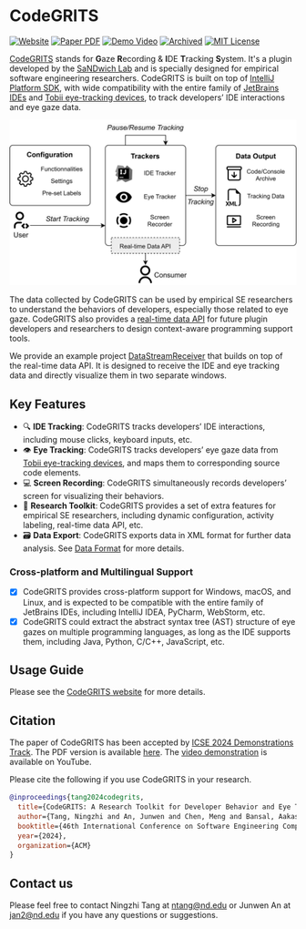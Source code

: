 # CodeGRITS

[![Website](https://img.shields.io/badge/Website-Visit-brightgreen)](https://codegrits.github.io/CodeGRITS/)
[![Paper PDF](https://img.shields.io/badge/Paper-PDF-blue)](https://codegrits.github.io/CodeGRITS/static/paper.pdf)
[![Demo Video](https://img.shields.io/badge/Demo-Video-orange)](https://www.youtube.com/watch?v=d-YsJfW2NMI)
[![Archived](https://img.shields.io/badge/Archived-SWH-blueviolet)](https://archive.softwareheritage.org/swh:1:dir:your-directory-id)
[![MIT License](https://img.shields.io/badge/License-MIT-green)](https://github.com/codegrits/CodeGRITS/blob/main/LICENSE)

[CodeGRITS](https://codegrits.github.io/CodeGRITS/) stands for **G**aze **R**ecording & **I**DE **T**racking **S**ystem.
It's a plugin developed by the [SaNDwich Lab](https://toby.li/) and is specially designed for empirical software
engineering researchers. CodeGRITS is built on top
of [IntelliJ Platform SDK](https://plugins.jetbrains.com/docs/intellij/welcome.html), with wide compatibility with the
entire family of [JetBrains IDEs](https://www.jetbrains.com/) and [Tobii eye-tracking devices](https://www.tobii.com/),
to track developers’ IDE interactions and eye gaze data.

<p align="center">
    <img src="docs/static/overview.png" style="max-width: 100%; height: auto;">
</p>

The data collected by CodeGRITS can be used by empirical SE researchers to understand the behaviors of developers,
especially those related to eye gaze. CodeGRITS also provides a [real-time data API](developer.md)
for future plugin developers and researchers to design context-aware programming support tools.

We provide an example project [DataStreamReceiver](https://github.com/codegrits/DataStreamReceiver) that builds on top
of the real-time data API. It is designed to receive the IDE and eye tracking data and directly visualize them in two
separate windows.

## Key Features

- :mag: **IDE Tracking**: CodeGRITS tracks developers’ IDE interactions, including mouse clicks, keyboard inputs, etc.
- :eye: **Eye Tracking**: CodeGRITS tracks developers’ eye gaze data
  from [Tobii eye-tracking devices](https://www.tobii.com/), and maps them to corresponding source code elements.
- :computer: **Screen Recording**: CodeGRITS simultaneously records developers’ screen for visualizing their behaviors.
- 🔨 **Research Toolkit**: CodeGRITS provides a set of extra features for empirical SE
  researchers, including dynamic configuration, activity labeling, real-time data API, etc.
- 🗃️ **Data Export**: CodeGRITS exports data in XML format for further data analysis. See [Data Format](data.md)
  for more details.

### Cross-platform and Multilingual Support

- [x] CodeGRITS provides cross-platform support for Windows, macOS,
  and Linux, and is expected to be compatible with the entire family of JetBrains IDEs, including IntelliJ IDEA,
  PyCharm, WebStorm, etc.
- [x] CodeGRITS could extract the abstract syntax tree (AST) structure of eye gazes on multiple
  programming languages, as long as the IDE supports them, including Java, Python, C/C++, JavaScript, etc.

## Usage Guide

Please see the [CodeGRITS website](https://codegrits.github.io/CodeGRITS/) for more details.

## Citation

The paper of CodeGRITS has been accepted
by [ICSE 2024 Demonstrations Track](https://conf.researchr.org/track/icse-2024/icse-2024-demonstrations).
The PDF version is available [here](https://codegrits.github.io/CodeGRITS/static/paper.pdf).
The [video demonstration](https://www.youtube.com/watch?v=d-YsJfW2NMI) is available on YouTube.

Please cite the following if you use CodeGRITS in your research.

```bibtex
@inproceedings{tang2024codegrits,
  title={CodeGRITS: A Research Toolkit for Developer Behavior and Eye Tracking in IDE},
  author={Tang, Ningzhi and An, Junwen and Chen, Meng and Bansal, Aakash and Huang, Yu and McMillan, Collin and Li, Toby Jia-Jun},
  booktitle={46th International Conference on Software Engineering Companion (ICSE-Companion '24)},
  year={2024},
  organization={ACM}
}
```

## Contact us

Please feel free to contact Ningzhi Tang at ntang@nd.edu or Junwen An at jan2@nd.edu
if you have any questions or suggestions.